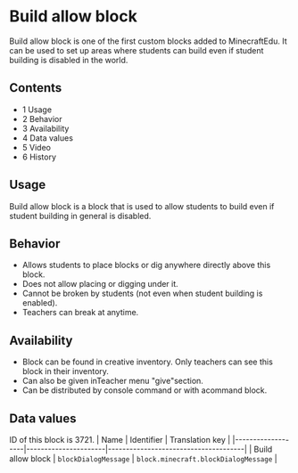 # Build allow block
Build allow block is one of the first custom blocks added to MinecraftEdu. It can be used to set up areas where students can build even if student building is disabled in the world.

## Contents
- 1 Usage
- 2 Behavior
- 3 Availability
- 4 Data values
- 5 Video
- 6 History

## Usage
Build allow block is a block that is used to allow students to build even if student building in general is disabled.

## Behavior
- Allows students to place blocks or dig anywhere directly above this block.
- Does not allow placing or digging under it.
- Cannot be broken by students (not even when student building is enabled).
- Teachers can break at anytime.

## Availability
- Block can be found in creative inventory. Only teachers can see this block in their inventory.
- Can also be given inTeacher menu "give"section.
- Can be distributed by console command or with acommand block.

## Data values

ID of this block is 3721.
| Name              | Identifier           | Translation key                      |
|-------------------|----------------------|--------------------------------------|
| Build allow block | `blockDialogMessage` | `block.minecraft.blockDialogMessage` |


